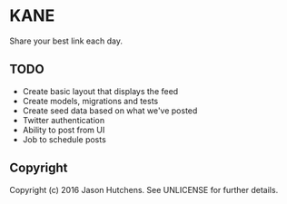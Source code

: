 KANE
====

Share your best link each day.

TODO
----

* Create basic layout that displays the feed
* Create models, migrations and tests
* Create seed data based on what we've posted
* Twitter authentication
* Ability to post from UI
* Job to schedule posts

Copyright
---------

Copyright (c) 2016 Jason Hutchens. See UNLICENSE for further details.
